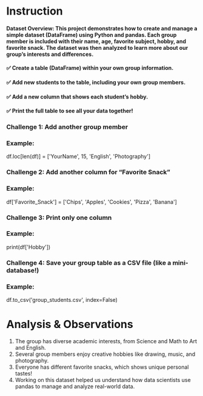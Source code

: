 # Instruction 
#### Dataset Overview: This project demonstrates how to create and manage a simple dataset (DataFrame) using Python and pandas. Each group member is included with their name, age, favorite subject, hobby, and favorite snack. The dataset was then analyzed to learn more about our group’s interests and differences.

####   ✅ Create a table (DataFrame) within your own group information.
####   ✅ Add new students to the table, including your own group members.
####   ✅ Add a new column that shows each student’s hobby.
####   ✅ Print the full table to see all your data together!
### Challenge 1: Add another group member
### Example:
df.loc[len(df)] = ['YourName', 15, 'English', 'Photography']

### Challenge 2: Add another column for “Favorite Snack”
### Example:
df['Favorite_Snack'] = ['Chips', 'Apples', 'Cookies', 'Pizza', 'Banana']

### Challenge 3: Print only one column
### Example:
print(df['Hobby'])

### Challenge 4: Save your group table as a CSV file (like a mini-database!)
### Example:
df.to_csv('group_students.csv', index=False)
# Analysis & Observations
1. The group has diverse academic interests, from Science and Math to Art and English.
2. Several group members enjoy creative hobbies like drawing, music, and photography.
3. Everyone has different favorite snacks, which shows unique personal tastes!
4. Working on this dataset helped us understand how data scientists use pandas to manage and analyze real-world data.

